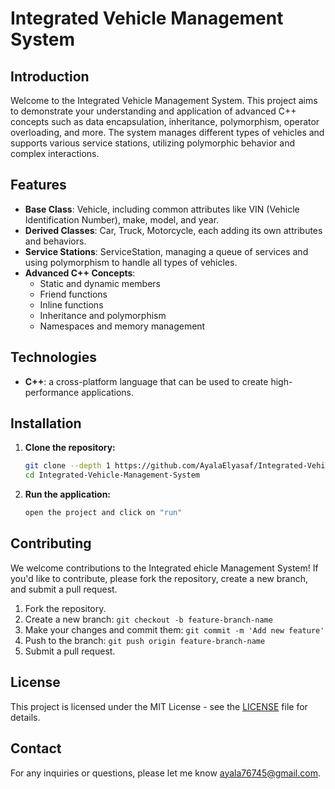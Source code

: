 # Integrated Vehicle Management System

## Introduction
Welcome to the Integrated Vehicle Management System. This project aims to demonstrate your understanding and application of advanced C++ concepts such as data encapsulation, inheritance, polymorphism, operator overloading, and more. The system manages different types of vehicles and supports various service stations, utilizing polymorphic behavior and complex interactions.

## Features
- **Base Class**: Vehicle, including common attributes like VIN (Vehicle Identification Number), make, model, and year.
- **Derived Classes**: Car, Truck, Motorcycle, each adding its own attributes and behaviors.
- **Service Stations**: ServiceStation, managing a queue of services and using polymorphism to handle all types of vehicles.
- **Advanced C++ Concepts**:
  - Static and dynamic members
  - Friend functions
  - Inline functions
  - Inheritance and polymorphism
  - Namespaces and memory management

## Technologies

- **C++**: a cross-platform language that can be used to create high-performance applications.

## Installation

1. **Clone the repository:**
    ```bash
    git clone --depth 1 https://github.com/AyalaElyasaf/Integrated-Vehicle-Management-System.git 
    cd Integrated-Vehicle-Management-System
    ```

3. **Run the application:**
    ```bash
   open the project and click on "run"
    ```

## Contributing

We welcome contributions to the Integrated ehicle Management System! If you'd like to contribute, please fork the repository, create a new branch, and submit a pull request.

1. Fork the repository.
2. Create a new branch: `git checkout -b feature-branch-name`
3. Make your changes and commit them: `git commit -m 'Add new feature'`
4. Push to the branch: `git push origin feature-branch-name`
5. Submit a pull request.

## License

This project is licensed under the MIT License - see the [LICENSE](LICENSE) file for details.

## Contact

For any inquiries or questions, please let me know <span style="color: #4CAF50;">ayala76745@gmail.com</span>.
